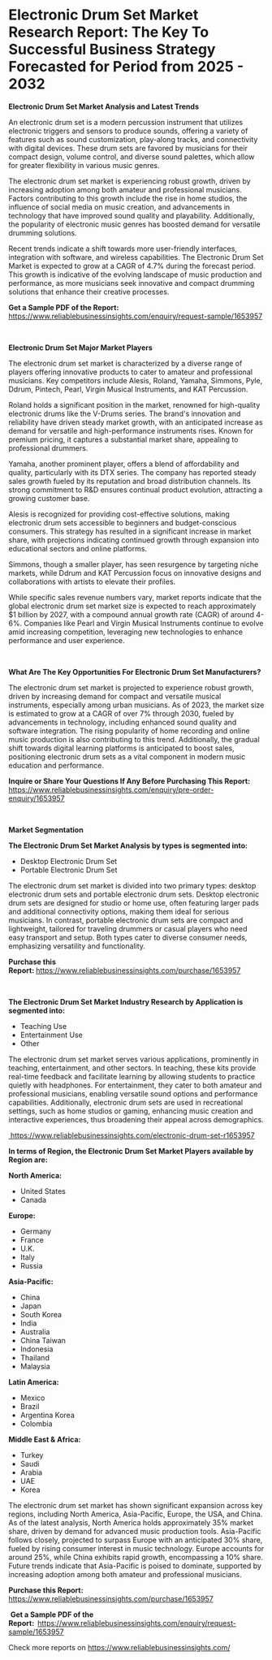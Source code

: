 <p><h1>Electronic Drum Set Market Research Report: The Key To Successful Business Strategy Forecasted for Period from 2025 - 2032</h1></p><p><strong>Electronic Drum Set Market Analysis and Latest Trends</strong></p>
<p><p>An electronic drum set is a modern percussion instrument that utilizes electronic triggers and sensors to produce sounds, offering a variety of features such as sound customization, play-along tracks, and connectivity with digital devices. These drum sets are favored by musicians for their compact design, volume control, and diverse sound palettes, which allow for greater flexibility in various music genres.</p><p>The electronic drum set market is experiencing robust growth, driven by increasing adoption among both amateur and professional musicians. Factors contributing to this growth include the rise in home studios, the influence of social media on music creation, and advancements in technology that have improved sound quality and playability. Additionally, the popularity of electronic music genres has boosted demand for versatile drumming solutions.</p><p>Recent trends indicate a shift towards more user-friendly interfaces, integration with software, and wireless capabilities. The Electronic Drum Set Market is expected to grow at a CAGR of 4.7% during the forecast period. This growth is indicative of the evolving landscape of music production and performance, as more musicians seek innovative and compact drumming solutions that enhance their creative processes.</p></p>
<p><strong>Get a Sample PDF of the Report:&nbsp;</strong> <a href="https://www.reliablebusinessinsights.com/enquiry/request-sample/1653957?utm_campaign=3000&utm_medium=2&utm_source=Github&utm_content=ia&utm_term=07032025&utm_id=electronic-drum-set">https://www.reliablebusinessinsights.com/enquiry/request-sample/1653957</a></p>
<p>&nbsp;</p>
<p><strong>Electronic Drum Set Major Market Players</strong></p>
<p><p>The electronic drum set market is characterized by a diverse range of players offering innovative products to cater to amateur and professional musicians. Key competitors include Alesis, Roland, Yamaha, Simmons, Pyle, Ddrum, Pintech, Pearl, Virgin Musical Instruments, and KAT Percussion.</p><p>Roland holds a significant position in the market, renowned for high-quality electronic drums like the V-Drums series. The brand's innovation and reliability have driven steady market growth, with an anticipated increase as demand for versatile and high-performance instruments rises. Known for premium pricing, it captures a substantial market share, appealing to professional drummers.</p><p>Yamaha, another prominent player, offers a blend of affordability and quality, particularly with its DTX series. The company has reported steady sales growth fueled by its reputation and broad distribution channels. Its strong commitment to R&D ensures continual product evolution, attracting a growing customer base.</p><p>Alesis is recognized for providing cost-effective solutions, making electronic drum sets accessible to beginners and budget-conscious consumers. This strategy has resulted in a significant increase in market share, with projections indicating continued growth through expansion into educational sectors and online platforms.</p><p>Simmons, though a smaller player, has seen resurgence by targeting niche markets, while Ddrum and KAT Percussion focus on innovative designs and collaborations with artists to elevate their profiles.</p><p>While specific sales revenue numbers vary, market reports indicate that the global electronic drum set market size is expected to reach approximately $1 billion by 2027, with a compound annual growth rate (CAGR) of around 4-6%. Companies like Pearl and Virgin Musical Instruments continue to evolve amid increasing competition, leveraging new technologies to enhance performance and user experience.</p></p>
<p>&nbsp;</p>
<p><strong>What Are The Key Opportunities For Electronic Drum Set Manufacturers?</strong></p>
<p><p>The electronic drum set market is projected to experience robust growth, driven by increasing demand for compact and versatile musical instruments, especially among urban musicians. As of 2023, the market size is estimated to grow at a CAGR of over 7% through 2030, fueled by advancements in technology, including enhanced sound quality and software integration. The rising popularity of home recording and online music production is also contributing to this trend. Additionally, the gradual shift towards digital learning platforms is anticipated to boost sales, positioning electronic drum sets as a vital component in modern music education and performance.</p></p>
<p><strong>Inquire or Share Your Questions If Any Before Purchasing This Report:</strong> <a href="https://www.reliablebusinessinsights.com/enquiry/pre-order-enquiry/1653957?utm_campaign=3000&utm_medium=2&utm_source=Github&utm_content=ia&utm_term=07032025&utm_id=electronic-drum-set">https://www.reliablebusinessinsights.com/enquiry/pre-order-enquiry/1653957</a></p>
<p>&nbsp;</p>
<p><strong>Market Segmentation</strong></p>
<p><strong>The Electronic Drum Set Market Analysis by types is segmented into:</strong></p>
<p><ul><li>Desktop Electronic Drum Set</li><li>Portable Electronic Drum Set</li></ul></p>
<p><p>The electronic drum set market is divided into two primary types: desktop electronic drum sets and portable electronic drum sets. Desktop electronic drum sets are designed for studio or home use, often featuring larger pads and additional connectivity options, making them ideal for serious musicians. In contrast, portable electronic drum sets are compact and lightweight, tailored for traveling drummers or casual players who need easy transport and setup. Both types cater to diverse consumer needs, emphasizing versatility and functionality.</p></p>
<p><strong>Purchase this Report:&nbsp;</strong><a href="https://www.reliablebusinessinsights.com/purchase/1653957?utm_campaign=3000&utm_medium=2&utm_source=Github&utm_content=ia&utm_term=07032025&utm_id=electronic-drum-set">https://www.reliablebusinessinsights.com/purchase/1653957</a></p>
<p>&nbsp;</p>
<p><strong>The Electronic Drum Set Market Industry Research by Application is segmented into:</strong></p>
<p><ul><li>Teaching Use</li><li>Entertainment Use</li><li>Other</li></ul></p>
<p><p>The electronic drum set market serves various applications, prominently in teaching, entertainment, and other sectors. In teaching, these kits provide real-time feedback and facilitate learning by allowing students to practice quietly with headphones. For entertainment, they cater to both amateur and professional musicians, enabling versatile sound options and performance capabilities. Additionally, electronic drum sets are used in recreational settings, such as home studios or gaming, enhancing music creation and interactive experiences, thus broadening their appeal across demographics.</p></p>
<p><a href="https://www.reliablebusinessinsights.com/electronic-drum-set-r1653957?utm_campaign=3000&utm_medium=2&utm_source=Github&utm_content=ia&utm_term=07032025&utm_id=electronic-drum-set">&nbsp;https://www.reliablebusinessinsights.com/electronic-drum-set-r1653957</a></p>
<p><strong>In terms of Region, the Electronic Drum Set Market Players available by Region are:</strong></p>
<p>
    <p> <strong> North America: </strong>
        <ul>
            <li>United States</li>
            <li>Canada</li>
        </ul>
        </p> 
    <p> <strong> Europe: </strong>
        <ul>
            <li>Germany</li>
            <li>France</li>
            <li>U.K.</li>
            <li>Italy</li>
            <li>Russia</li>
        </ul>
        </p> 
    <p> <strong> Asia-Pacific: </strong>
        <ul>
            <li>China</li>
            <li>Japan</li>
            <li>South Korea</li>
            <li>India</li>
            <li>Australia</li>
            <li>China Taiwan</li>
            <li>Indonesia</li>
            <li>Thailand</li>
            <li>Malaysia</li>
        </ul>
        </p> 
    <p> <strong> Latin America: </strong>
        <ul>
            <li>Mexico</li>
            <li>Brazil</li>
            <li>Argentina Korea</li>
            <li>Colombia</li>
        </ul>
        </p> 
    <p> <strong> Middle East & Africa: </strong>
        <ul>
            <li>Turkey</li>
            <li>Saudi</li>
            <li>Arabia</li>
            <li>UAE</li>
            <li>Korea</li>
        </ul>
    </p>
    </p>
<p><p>The electronic drum set market has shown significant expansion across key regions, including North America, Asia-Pacific, Europe, the USA, and China. As of the latest analysis, North America holds approximately 35% market share, driven by demand for advanced music production tools. Asia-Pacific follows closely, projected to surpass Europe with an anticipated 30% share, fueled by rising consumer interest in music technology. Europe accounts for around 25%, while China exhibits rapid growth, encompassing a 10% share. Future trends indicate that Asia-Pacific is poised to dominate, supported by increasing adoption among both amateur and professional musicians.</p></p>
<p><strong>Purchase this Report: </strong><a href="https://www.reliablebusinessinsights.com/purchase/1653957?utm_campaign=3000&utm_medium=2&utm_source=Github&utm_content=ia&utm_term=07032025&utm_id=electronic-drum-set">https://www.reliablebusinessinsights.com/purchase/1653957</a></p>
<p>&nbsp;<strong>Get a Sample PDF of the Report:&nbsp;&nbsp;</strong><a href="https://www.reliablebusinessinsights.com/enquiry/request-sample/1653957?utm_campaign=3000&utm_medium=2&utm_source=Github&utm_content=ia&utm_term=07032025&utm_id=electronic-drum-set">https://www.reliablebusinessinsights.com/enquiry/request-sample/1653957</a></p>
<p><strong></strong></p>
<p>Check more reports on <a href="https://www.reliablebusinessinsights.com/?utm_campaign=3000&utm_medium=2&utm_source=Github&utm_content=ia&utm_term=07032025&utm_id=electronic-drum-set">https://www.reliablebusinessinsights.com/</a></p>
